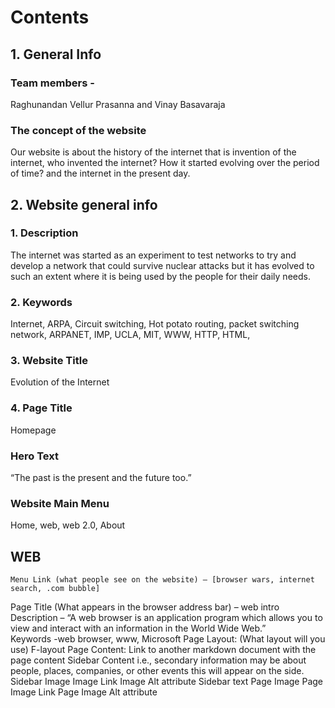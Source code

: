 # Contents
## 1. General Info
### Team members - 
Raghunandan Vellur Prasanna and Vinay Basavaraja
### The concept of the website
Our website is about the history of the internet that is invention of the internet, who invented the internet?  How it started evolving over the period of time? and the internet in the present day. 
## 2. Website general info
### 1.	Description
The internet was started as an experiment to test networks to try and develop a network that could survive nuclear attacks but it has evolved to such an extent where it is being used by the people for their daily needs. 
### 2.  Keywords
Internet, ARPA, Circuit switching, Hot potato routing, packet switching network, ARPANET, IMP, UCLA, MIT, WWW, HTTP, HTML, 
### 3. Website Title
Evolution of the Internet
### 4.	Page Title
Homepage
### Hero Text
“The past is the present and the future too.”
### Website Main Menu
Home, web, web 2.0, About
## WEB
	Menu Link (what people see on the website) – [browser wars, internet search, .com bubble]
Page Title (What appears in the browser address bar) – web intro
Description – “A web browser is an application program which allows you to view and interact with an information in the World Wide Web.”  
Keywords -web browser, www, Microsoft
Page Layout: (What layout will you use) F-layout
Page Content: Link to another markdown document with the page content
Sidebar Content i.e., secondary information may be about people, places, companies, or other events this will appear on the side.
Sidebar Image
Image Link
Image Alt attribute
Sidebar text
Page Image
Page Image Link
Page Image Alt attribute

